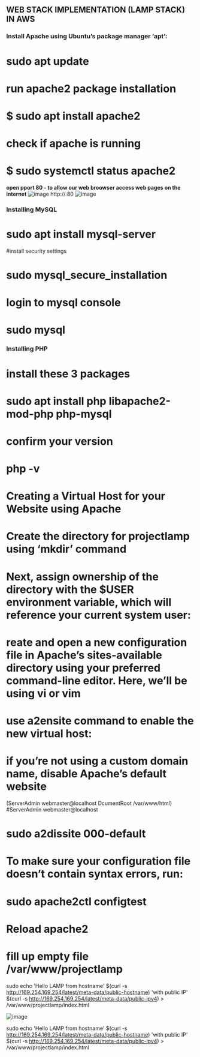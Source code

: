 ## WEB STACK IMPLEMENTATION (LAMP STACK) IN AWS
### Install Apache using Ubuntu’s package manager ‘apt’:
# sudo apt update
# run apache2 package installation
# $ sudo apt install apache2
# check if apache is running
# $ sudo systemctl status apache2
**open pport 80 - to allow our web broowser access web pages on the internet**
![image](https://user-images.githubusercontent.com/70109786/115339120-c5606900-a169-11eb-8e03-10e3d922115b.png)
http://<Public-IP-Address>:80
![image](https://user-images.githubusercontent.com/70109786/115339448-6f3ff580-a16a-11eb-83c5-d59620da8c47.png)

### Installing MySQL
# sudo apt install mysql-server
#install security settings
# sudo mysql_secure_installation
# login to mysql console
# sudo mysql
### Installing PHP
# install these 3 packages
# sudo apt install php libapache2-mod-php php-mysql
# confirm your version
# php -v
# Creating a Virtual Host for your Website using Apache
# Create the directory for projectlamp using ‘mkdir’ command 
# Next, assign ownership of the directory with the $USER environment variable, which will reference your current system user:
# reate and open a new configuration file in Apache’s sites-available directory using your preferred command-line editor. Here, we’ll be using vi or vim
# use a2ensite command to enable the new virtual host:
# if you’re not using a custom domain name, disable Apache’s default website 
(ServerAdmin webmaster@localhost DcumentRoot /var/www/html)  
#ServerAdmin webmaster@localhost
# sudo a2dissite 000-default
# To make sure your configuration file doesn’t contain syntax errors, run:
# sudo apache2ctl configtest
# Reload apache2
# fill up empty file /var/www/projectlamp
sudo echo 'Hello LAMP from hostname' $(curl -s http://169.254.169.254/latest/meta-data/public-hostname) 'with public IP' $(curl -s http://169.254.169.254/latest/meta-data/public-ipv4) > /var/www/projectlamp/index.html

![image](https://user-images.githubusercontent.com/70109786/115418247-f61ebd80-a1be-11eb-8927-35966807ba50.png)

sudo echo 'Hello LAMP from hostname' $(curl -s http://169.254.169.254/latest/meta-data/public-hostname) 'with public IP' $(curl -s http://169.254.169.254/latest/meta-data/public-ipv4) > /var/www/projectlamp/index.html

